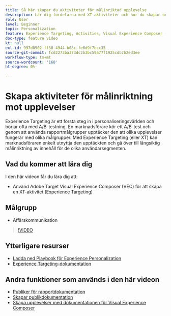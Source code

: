 ```yaml
---
title: Så här skapar du aktiviteter för målinriktad upplevelse
description: Lär dig fördelarna med XT-aktiviteter och hur du skapar och använder dem. Med XT-aktiviteter (Experience Targeting) kan marknadsförare rikta specifikt innehåll till en viss målgrupp.
role: User
level: Beginner
topic: Personalization
feature: Experience Targeting, Activities, Visual Experience Composer (VEC)
doc-type: feature video
kt: null
exl-id: 997d0902-ff30-4944-b08c-fe6d9f7bcc35
source-git-commit: fcd2273ba373dc2b3bc59a77f1925cdb7b2ed3ee
workflow-type: tm+mt
source-wordcount: '168'
ht-degree: 0%

---
```


# Skapa aktiviteter för målinriktning mot upplevelser

Experience Targeting är ett första steg in i personaliseringsvärlden och börjar ofta med A/B-testning. En marknadsförare kör ett A/B-test och genom att använda rapportmålgrupper upptäcker den att olika upplevelser fungerar med olika målgrupper. Med Experience Targeting (eller XT) kan marknadsföraren enkelt utnyttja den upptäckten och gå över till långsiktig målinriktning av innehåll för de olika användarsegmenten.

## Vad du kommer att lära dig

I den här videon får du lära dig att:

* Använd Adobe Target Visual Experience Composer (VEC) för att skapa en XT-aktivitet (Experience Targeting)

## Målgrupp

* Affärskommunikation

>[!VIDEO](https://video.tv.adobe.com/v/22418?quality=12)

## Ytterligare resurser

* [Ladda ned Playbook för Experience Personalization](https://guided.adobe.com/?promoid=K42KVXHD&mv=other&search=personalization+playbook#recommended/solutions/target)
* [Experience Targeting-dokumentation](https://experienceleague.adobe.com/docs/target/using/activities/experience-targeting/experience-target.html?lang=sv-SE)

## Andra funktioner som används i den här videon

* [Publiker för rapportdokumentation](https://experienceleague.adobe.com/docs/target/using/audiences/managing-audience-filters.html?lang=sv-SE)
* [Skapar publikdokumentation](https://experienceleague.adobe.com/docs/target/using/audiences/managing-audience-filters.html?lang=sv-SE)
* [Skapa upplevelser med dokumentationen för Visual Experience Composer](https://experienceleague.adobe.com/docs/target/using/experiences/experiences.html?lang=sv-SE)
